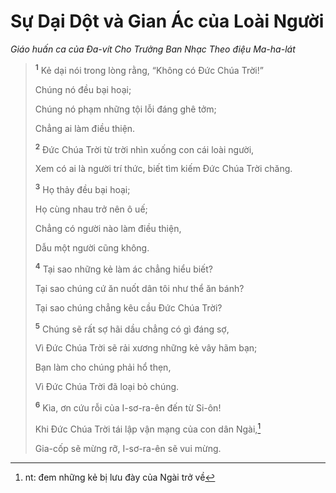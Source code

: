 # Sự Dại Dột và Gian Ác của Loài Người

_Giáo huấn ca của Ða-vít Cho Trưởng Ban Nhạc Theo điệu Ma-ha-lát_

> <sup><b>1</b></sup> Kẻ dại nói trong lòng rằng, “Không có Ðức Chúa Trời!”
>
> Chúng nó đều bại hoại;
>
> Chúng nó phạm những tội lỗi đáng ghê tởm;
>
> Chẳng ai làm điều thiện.
>
> <sup><b>2</b></sup> Ðức Chúa Trời từ trời nhìn xuống con cái loài người,
>
> Xem có ai là người trí thức, biết tìm kiếm Ðức Chúa Trời chăng.
>
> <sup><b>3</b></sup> Họ thảy đều bại hoại;
>
> Họ cùng nhau trở nên ô uế;
>
> Chẳng có người nào làm điều thiện,
>
> Dẫu một người cũng không.
>
> <sup><b>4</b></sup> Tại sao những kẻ làm ác chẳng hiểu biết?
>
> Tại sao chúng cứ ăn nuốt dân tôi như thể ăn bánh?
>
> Tại sao chúng chẳng kêu cầu Ðức Chúa Trời?
>
> <sup><b>5</b></sup> Chúng sẽ rất sợ hãi dầu chẳng có gì đáng sợ,
>
> Vì Ðức Chúa Trời sẽ rải xương những kẻ vây hãm bạn;
>
> Bạn làm cho chúng phải hổ thẹn,
>
> Vì Ðức Chúa Trời đã loại bỏ chúng.
>
> <sup><b>6</b></sup> Kìa, ơn cứu rỗi của I-sơ-ra-ên đến từ Si-ôn!
>
> Khi Ðức Chúa Trời tái lập vận mạng của con dân Ngài,[^1-7d920e83-1ef1-4978-8148-51f5f780f9d5]
>
> Gia-cốp sẽ mừng rỡ, I-sơ-ra-ên sẽ vui mừng.

[^1-7d920e83-1ef1-4978-8148-51f5f780f9d5]: nt: đem những kẻ bị lưu đày của Ngài trở về
